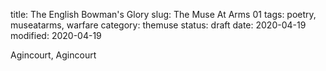 title: The English Bowman's Glory
slug: The Muse At Arms 01
tags: poetry, museatarms, warfare
category: themuse
status: draft
date: 2020-04-19
modified: 2020-04-19

Agincourt, Agincourt
